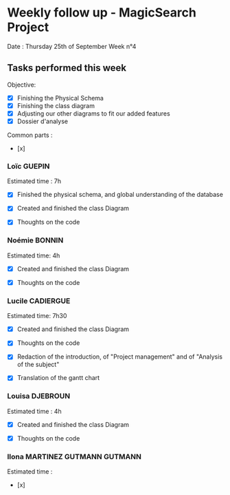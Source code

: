 # Weekly follow up - MagicSearch Project


Date : Thursday 25th of September
Week n°4


## Tasks performed this week


Objective:
- [x] Finishing the Physical Schema
- [x] Finishing the class diagram
- [x] Adjusting our other diagrams to fit our added features
- [x] Dossier d'analyse

Common parts :
- [x] 




### Loïc GUEPIN
Estimated time : 7h
- [x] Finished the physical schema, and global understanding of the database
- [x] Created and finished the class Diagram
- [x] Thoughts on the code


### Noémie BONNIN
Estimated time: 4h
- [x] Created and finished the class Diagram
- [x] Thoughts on the code


### Lucile CADIERGUE
Estimated time: 7h30 
- [x] Created and finished the class Diagram
- [x] Thoughts on the code
- [x] Redaction of the introduction, of "Project management" and of "Analysis of the subject"
- [x] Translation of the gantt chart



### Louisa DJEBROUN
Estimated time : 4h
- [x] Created and finished the class Diagram
- [x] Thoughts on the code
 

### Ilona MARTINEZ GUTMANN GUTMANN
Estimated time : 
- [x] 
